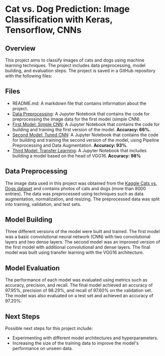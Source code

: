 # Cat vs. Dog Prediction: Image Classification with Keras, Tensorflow, CNNs 

## Overview
This project aims to classify images of cats and dogs using machine learning techniques. The project includes data preprocessing, model building, and evaluation steps. The project is saved in a GitHub repository with the following files:

## Files 

* README.md: A markdown file that contains information about the project.
* [Data Preprocessing](https://nbviewer.org/github/edwarjosep11/Cat-vs.-Dog-Prediction/blob/main/Data%20Preprocessing.ipynb): A Jupyter Notebook that contains the code for preprocessing the image data for the first model (simple CNN).
* [First Model: Simple CNN](https://nbviewer.org/github/edwarjosep11/Cat-vs.-Dog-Prediction/blob/main/First%20Model.ipynb): A Jupyter Notebook that contains the code for building and training the first version of the model. **Accuracy: 66%.**
* [Second Model: Tuned CNN](https://nbviewer.org/github/edwarjosep11/Cat-vs.-Dog-Prediction/blob/main/Second_model.ipynb): A Jupyter Notebook that contains the code for building and training the second version of the model, using Pipeline Preprocessing and Data Augmentation. **Accuracy: 93%**. 
* [Third Model: Transfer Learning](https://nbviewer.org/github/edwarjosep11/Cat-vs.-Dog-Prediction/blob/main/cat-vs-dog-transfer-learning.ipynb): A Jupyter Notebook that includes building a model based on the head of VGG16. **Accuracy: 98%** 


## Data Preprocessing
The image data used in this project was obtained from the [Kaggle Cats vs. Dogs dataset](https://www.kaggle.com/datasets/arpitjain007/dog-vs-cat-fastai) and contains photos of cats and dogs (more than 8000 entries). The data was preprocessed using techniques such as data augmentation, normalization, and resizing. The preprocessed data was split into training, validation, and test sets.

## Model Building
Three different versions of the model were built and trained. The first model was a basic convolutional neural network (CNN) with two convolutional layers and two dense layers. The second model was an improved version of the first model with additional convolutional and dense layers. The final model was built using transfer learning with the VGG16 architecture.

## Model Evaluation 
The performance of each model was evaluated using metrics such as accuracy, precision, and recall. The final model achieved an accuracy of 97.95%, precision of 98.29%, and recall of 97.60% on the validation set. The model was also evaluated on a test set and achieved an accuracy of 97.20%.

## Next Steps
Possible next steps for this project include:

* Experimenting with different model architectures and hyperparameters.
* Increasing the size of the training data to improve the model's performance on unseen data.
